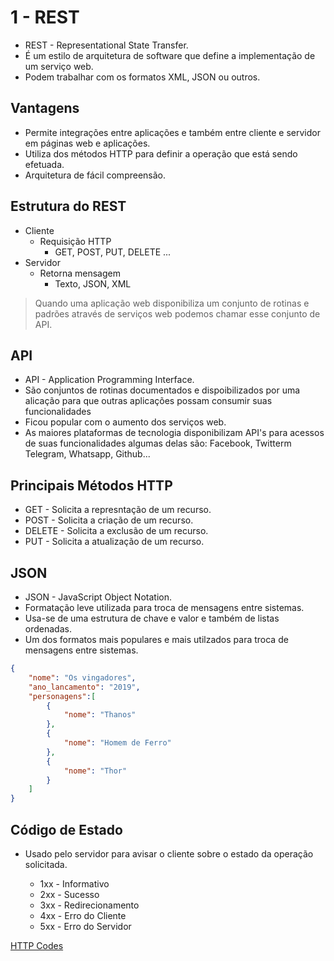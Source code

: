 # 1 - REST

- REST - Representational State Transfer.
- É um estilo de arquitetura de software que define a implementação de um serviço web.
- Podem trabalhar com os formatos XML, JSON ou outros.

## Vantagens

- Permite integrações entre aplicações e também entre cliente e servidor em páginas web e aplicações.
- Utiliza dos métodos HTTP para definir a operação que está sendo efetuada.
- Arquitetura de fácil compreensão.

## Estrutura do REST

- Cliente
  - Requisição HTTP
    - GET, POST, PUT, DELETE ...
- Servidor
  - Retorna mensagem
    - Texto, JSON, XML

> Quando uma aplicação web disponibiliza um conjunto de rotinas e padrões através de serviços web podemos chamar esse conjunto de API.

## API

- API - Application Programming Interface.
- São conjuntos de rotinas documentados e dispoibilizados por uma alicação para que outras aplicações possam consumir suas funcionalidades
- Ficou popular com o aumento dos serviços web.
- As maiores plataformas de tecnologia disponibilizam API's para acessos de suas funcionalidades algumas delas são: Facebook, Twitterm Telegram, Whatsapp, Github...

## Principais Métodos HTTP

- GET - Solicita a represntação de um recurso.
- POST - Solicita a criação de um recurso.
- DELETE - Solicita a exclusão de um recurso.
- PUT - Solicita a atualização de um recurso.

## JSON

- JSON - JavaScript Object Notation.
- Formatação leve utilizada para troca de mensagens entre sistemas.
- Usa-se de uma estrutura de chave e valor e também de listas ordenadas.
- Um dos formatos mais populares e mais utilzados para troca de mensagens entre sistemas.

```JSON
{
    "nome": "Os vingadores",
    "ano_lancamento": "2019",
    "personagens":[
        {
            "nome": "Thanos"
        },
        {
            "nome": "Homem de Ferro"
        },
        {
            "nome": "Thor"
        }
    ]
}
```

## Código de Estado

- Usado pelo servidor para avisar o cliente sobre o estado da operação solicitada.

  - 1xx - Informativo
  - 2xx - Sucesso
  - 3xx - Redirecionamento
  - 4xx - Erro do Cliente
  - 5xx - Erro do Servidor

[HTTP Codes](https://developer.mozilla.org/pt-BR/docs/Web/HTTP/Status)
